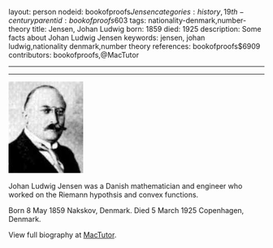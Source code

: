 layout: person
nodeid: bookofproofs$Jensen
categories: history,19th-century
parentid: bookofproofs$603
tags: nationality-denmark,number-theory
title: Jensen, Johan Ludwig
born: 1859
died: 1925
description: Some facts about Johan Ludwig Jensen
keywords: jensen, johan ludwig,nationality denmark,number theory
references: bookofproofs$6909
contributors: bookofproofs,@MacTutor

---


---

![Jensen.jpg](https://github.com/bookofproofs/bookofproofs.github.io/blob/main/_sources/_assets/images/portraits/Jensen.jpg?raw=true)

Johan Ludwig Jensen was a Danish mathematician and engineer who worked on the Riemann hypothsis and convex functions.

Born 8 May 1859 Nakskov, Denmark. Died 5 March 1925 Copenhagen, Denmark.


View full biography at [MacTutor](https://mathshistory.st-andrews.ac.uk/Biographies/Jensen/).